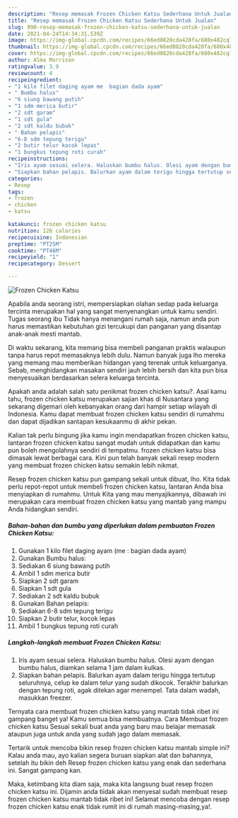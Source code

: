 ```yaml
---
description: "Resep memasak Frozen Chicken Katsu Sederhana Untuk Jualan"
title: "Resep memasak Frozen Chicken Katsu Sederhana Untuk Jualan"
slug: 990-resep-memasak-frozen-chicken-katsu-sederhana-untuk-jualan
date: 2021-04-24T14:34:31.539Z
image: https://img-global.cpcdn.com/recipes/66ed0820cda428fa/680x482cq70/frozen-chicken-katsu-foto-resep-utama.jpg
thumbnail: https://img-global.cpcdn.com/recipes/66ed0820cda428fa/680x482cq70/frozen-chicken-katsu-foto-resep-utama.jpg
cover: https://img-global.cpcdn.com/recipes/66ed0820cda428fa/680x482cq70/frozen-chicken-katsu-foto-resep-utama.jpg
author: Alma Morrison
ratingvalue: 3.9
reviewcount: 4
recipeingredient:
- "1 kilo filet daging ayam me  bagian dada ayam"
- " Bumbu halus"
- "6 siung bawang putih"
- "1 sdm merica butir"
- "2 sdt garam"
- "1 sdt gula"
- "2 sdt kaldu bubuk"
- " Bahan pelapis"
- "6-8 sdm tepung terigu"
- "2 butir telur kocok lepas"
- "1 bungkus tepung roti curah"
recipeinstructions:
- "Iris ayam sesuai selera. Haluskan bumbu halus. Olesi ayam dengan bumbu halus, diamkan selama 1 jam dalam kulkas."
- "Siapkan bahan pelapis. Balurkan ayam dalam terigu hingga tertutup seluruhnya, celup ke dalam telur yang sudah dikocok. Terakhir balurkan dengan tepung roti, agak ditekan agar menempel. Tata dalam wadah, masukkan freezer."
categories:
- Resep
tags:
- frozen
- chicken
- katsu

katakunci: frozen chicken katsu 
nutrition: 126 calories
recipecuisine: Indonesian
preptime: "PT25M"
cooktime: "PT46M"
recipeyield: "1"
recipecategory: Dessert

---
```



![Frozen Chicken Katsu](https://img-global.cpcdn.com/recipes/66ed0820cda428fa/680x482cq70/frozen-chicken-katsu-foto-resep-utama.jpg)

Apabila anda seorang istri, mempersiapkan olahan sedap pada keluarga tercinta merupakan hal yang sangat menyenangkan untuk kamu sendiri. Tugas seorang ibu Tidak hanya menangani rumah saja, namun anda pun harus memastikan kebutuhan gizi tercukupi dan panganan yang disantap anak-anak mesti mantab.

Di waktu  sekarang, kita memang bisa membeli panganan praktis walaupun tanpa harus repot memasaknya lebih dulu. Namun banyak juga lho mereka yang memang mau memberikan hidangan yang terenak untuk keluarganya. Sebab, menghidangkan masakan sendiri jauh lebih bersih dan kita pun bisa menyesuaikan berdasarkan selera keluarga tercinta. 



Apakah anda adalah salah satu penikmat frozen chicken katsu?. Asal kamu tahu, frozen chicken katsu merupakan sajian khas di Nusantara yang sekarang digemari oleh kebanyakan orang dari hampir setiap wilayah di Indonesia. Kamu dapat membuat frozen chicken katsu sendiri di rumahmu dan dapat dijadikan santapan kesukaanmu di akhir pekan.

Kalian tak perlu bingung jika kamu ingin mendapatkan frozen chicken katsu, lantaran frozen chicken katsu sangat mudah untuk didapatkan dan kamu pun boleh mengolahnya sendiri di tempatmu. frozen chicken katsu bisa dimasak lewat berbagai cara. Kini pun telah banyak sekali resep modern yang membuat frozen chicken katsu semakin lebih nikmat.

Resep frozen chicken katsu pun gampang sekali untuk dibuat, lho. Kita tidak perlu repot-repot untuk membeli frozen chicken katsu, lantaran Anda bisa menyiapkan di rumahmu. Untuk Kita yang mau menyajikannya, dibawah ini merupakan cara membuat frozen chicken katsu yang mantab yang mampu Anda hidangkan sendiri.

<!--inarticleads1-->

##### Bahan-bahan dan bumbu yang diperlukan dalam pembuatan Frozen Chicken Katsu:

1. Gunakan 1 kilo filet daging ayam (me : bagian dada ayam)
1. Gunakan  Bumbu halus:
1. Sediakan 6 siung bawang putih
1. Ambil 1 sdm merica butir
1. Siapkan 2 sdt garam
1. Siapkan 1 sdt gula
1. Sediakan 2 sdt kaldu bubuk
1. Gunakan  Bahan pelapis:
1. Sediakan 6-8 sdm tepung terigu
1. Siapkan 2 butir telur, kocok lepas
1. Ambil 1 bungkus tepung roti curah




<!--inarticleads2-->

##### Langkah-langkah membuat Frozen Chicken Katsu:

1. Iris ayam sesuai selera. Haluskan bumbu halus. Olesi ayam dengan bumbu halus, diamkan selama 1 jam dalam kulkas.
1. Siapkan bahan pelapis. Balurkan ayam dalam terigu hingga tertutup seluruhnya, celup ke dalam telur yang sudah dikocok. Terakhir balurkan dengan tepung roti, agak ditekan agar menempel. Tata dalam wadah, masukkan freezer.




Ternyata cara membuat frozen chicken katsu yang mantab tidak ribet ini gampang banget ya! Kamu semua bisa membuatnya. Cara Membuat frozen chicken katsu Sesuai sekali buat anda yang baru mau belajar memasak ataupun juga untuk anda yang sudah jago dalam memasak.

Tertarik untuk mencoba bikin resep frozen chicken katsu mantab simple ini? Kalau anda mau, ayo kalian segera buruan siapkan alat dan bahannya, setelah itu bikin deh Resep frozen chicken katsu yang enak dan sederhana ini. Sangat gampang kan. 

Maka, ketimbang kita diam saja, maka kita langsung buat resep frozen chicken katsu ini. Dijamin anda tiidak akan menyesal sudah membuat resep frozen chicken katsu mantab tidak ribet ini! Selamat mencoba dengan resep frozen chicken katsu enak tidak rumit ini di rumah masing-masing,ya!.


